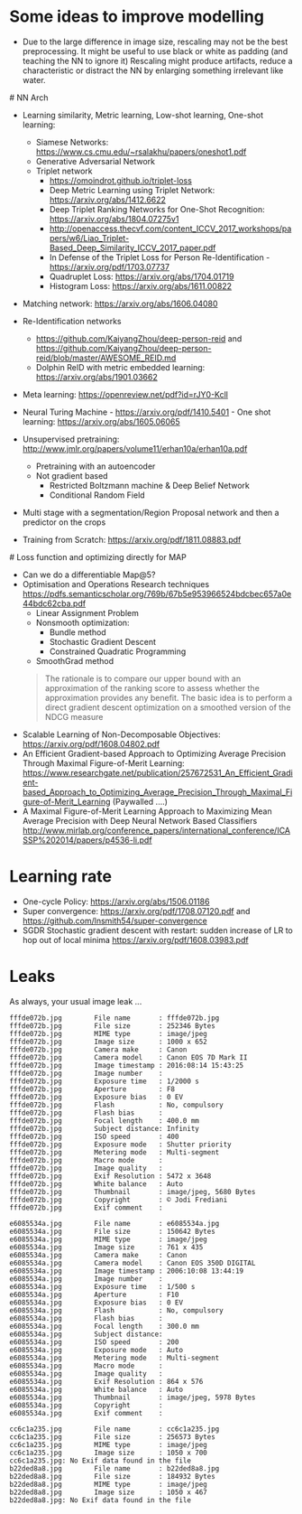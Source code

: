 # Some ideas to improve modelling

- Due to the large difference in image size, rescaling may not be the best preprocessing.
  It might be useful to use black or white as padding (and teaching the NN to ignore it)
  Rescaling might produce artifacts, reduce a characteristic
  or distract the NN by enlarging something irrelevant like water.



# NN Arch

- Learning similarity, Metric learning, Low-shot learning, One-shot learning:
    - Siamese Networks: https://www.cs.cmu.edu/~rsalakhu/papers/oneshot1.pdf
    - Generative Adversarial Network
    - Triplet network
      - https://omoindrot.github.io/triplet-loss
      - Deep Metric Learning using Triplet Network: https://arxiv.org/abs/1412.6622
      - Deep Triplet Ranking Networks for One-Shot Recognition: https://arxiv.org/abs/1804.07275v1
      - http://openaccess.thecvf.com/content_ICCV_2017_workshops/papers/w6/Liao_Triplet-Based_Deep_Similarity_ICCV_2017_paper.pdf
      - In Defense of the Triplet Loss for Person Re-Identification - https://arxiv.org/pdf/1703.07737
      - Quadruplet Loss: https://arxiv.org/abs/1704.01719
      - Histogram Loss: https://arxiv.org/abs/1611.00822
- Matching network: https://arxiv.org/abs/1606.04080
- Re-Identification networks
  - https://github.com/KaiyangZhou/deep-person-reid and https://github.com/KaiyangZhou/deep-person-reid/blob/master/AWESOME_REID.md
  - Dolphin ReID with metric embedded learning: https://arxiv.org/abs/1901.03662
- Meta learning: https://openreview.net/pdf?id=rJY0-Kcll
- Neural Turing Machine
      - https://arxiv.org/pdf/1410.5401
      - One shot learning: https://arxiv.org/abs/1605.06065
- Unsupervised pretraining: http://www.jmlr.org/papers/volume11/erhan10a/erhan10a.pdf
  - Pretraining with an autoencoder
  - Not gradient based
    - Restricted Boltzmann machine & Deep Belief Network
    - Conditional Random Field
- Multi stage with a segmentation/Region Proposal network and then a predictor on the crops

- Training from Scratch: https://arxiv.org/pdf/1811.08883.pdf

# Loss function and optimizing directly for MAP

- Can we do a differentiable Map@5?
- Optimisation and Operations Research techniques
  https://pdfs.semanticscholar.org/769b/67b5e953966524bdcbec657a0e44bdc62cba.pdf
  - Linear Assignment Problem
  - Nonsmooth optimization:
    - Bundle method
    - Stochastic Gradient Descent
    - Constrained Quadratic Programming
  - SmoothGrad method
  > The rationale is to compare our upper bound with an
  > approximation of the ranking score to assess whether
  > the approximation provides any benefit.  The basic idea is to perform a direct gradient
  > descent optimization on a smoothed version of the NDCG measure
- Scalable Learning of Non-Decomposable Objectives: https://arxiv.org/pdf/1608.04802.pdf
- An Efficient Gradient-based Approach to Optimizing Average Precision Through Maximal Figure-of-Merit Learning:
  https://www.researchgate.net/publication/257672531_An_Efficient_Gradient-based_Approach_to_Optimizing_Average_Precision_Through_Maximal_Figure-of-Merit_Learning (Paywalled ....)
- A Maximal Figure-of-Merit Learning Approach to Maximizing Mean Average Precision with Deep Neural Network Based Classifiers
  http://www.mirlab.org/conference_papers/international_conference/ICASSP%202014/papers/p4536-li.pdf

# Learning rate

  - One-cycle Policy: https://arxiv.org/abs/1506.01186
  - Super convergence: https://arxiv.org/pdf/1708.07120.pdf and https://github.com/lnsmith54/super-convergence
  - SGDR Stochastic gradient descent with restart: sudden increase of LR to hop out of local minima
    https://arxiv.org/pdf/1608.03983.pdf

# Leaks

As always, your usual image leak ...


```
fffde072b.jpg        File name       : fffde072b.jpg
fffde072b.jpg        File size       : 252346 Bytes
fffde072b.jpg        MIME type       : image/jpeg
fffde072b.jpg        Image size      : 1000 x 652
fffde072b.jpg        Camera make     : Canon
fffde072b.jpg        Camera model    : Canon EOS 7D Mark II
fffde072b.jpg        Image timestamp : 2016:08:14 15:43:25
fffde072b.jpg        Image number    : 
fffde072b.jpg        Exposure time   : 1/2000 s
fffde072b.jpg        Aperture        : F8
fffde072b.jpg        Exposure bias   : 0 EV
fffde072b.jpg        Flash           : No, compulsory
fffde072b.jpg        Flash bias      : 
fffde072b.jpg        Focal length    : 400.0 mm
fffde072b.jpg        Subject distance: Infinity
fffde072b.jpg        ISO speed       : 400
fffde072b.jpg        Exposure mode   : Shutter priority
fffde072b.jpg        Metering mode   : Multi-segment
fffde072b.jpg        Macro mode      : 
fffde072b.jpg        Image quality   : 
fffde072b.jpg        Exif Resolution : 5472 x 3648
fffde072b.jpg        White balance   : Auto
fffde072b.jpg        Thumbnail       : image/jpeg, 5680 Bytes
fffde072b.jpg        Copyright       : © Jodi Frediani
fffde072b.jpg        Exif comment    : 

e6085534a.jpg        File name       : e6085534a.jpg
e6085534a.jpg        File size       : 150642 Bytes
e6085534a.jpg        MIME type       : image/jpeg
e6085534a.jpg        Image size      : 761 x 435
e6085534a.jpg        Camera make     : Canon
e6085534a.jpg        Camera model    : Canon EOS 350D DIGITAL
e6085534a.jpg        Image timestamp : 2006:10:08 13:44:19
e6085534a.jpg        Image number    : 
e6085534a.jpg        Exposure time   : 1/500 s
e6085534a.jpg        Aperture        : F10
e6085534a.jpg        Exposure bias   : 0 EV
e6085534a.jpg        Flash           : No, compulsory
e6085534a.jpg        Flash bias      : 
e6085534a.jpg        Focal length    : 300.0 mm
e6085534a.jpg        Subject distance: 
e6085534a.jpg        ISO speed       : 200
e6085534a.jpg        Exposure mode   : Auto
e6085534a.jpg        Metering mode   : Multi-segment
e6085534a.jpg        Macro mode      : 
e6085534a.jpg        Image quality   : 
e6085534a.jpg        Exif Resolution : 864 x 576
e6085534a.jpg        White balance   : Auto
e6085534a.jpg        Thumbnail       : image/jpeg, 5978 Bytes
e6085534a.jpg        Copyright       : 
e6085534a.jpg        Exif comment    : 

cc6c1a235.jpg        File name       : cc6c1a235.jpg
cc6c1a235.jpg        File size       : 256573 Bytes
cc6c1a235.jpg        MIME type       : image/jpeg
cc6c1a235.jpg        Image size      : 1050 x 700
cc6c1a235.jpg: No Exif data found in the file
b22ded8a8.jpg        File name       : b22ded8a8.jpg
b22ded8a8.jpg        File size       : 184932 Bytes
b22ded8a8.jpg        MIME type       : image/jpeg
b22ded8a8.jpg        Image size      : 1050 x 467
b22ded8a8.jpg: No Exif data found in the file
```